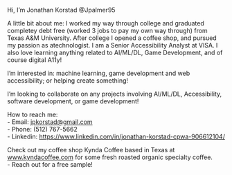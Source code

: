 Hi, I’m Jonathan Korstad @Jpalmer95

A little bit about me:
        I worked my way through college and graduated completey debt free (worked 3 jobs to pay my own way through) from Texas A&M University. After college I opened a coffee shop, and pursued my passion as atechnologist. I am a Senior Accessibility Analyst at VISA. I also love learning anything related to AI/ML/DL, Game Development, and of course digital A11y!

I’m interested in: machine learning, game development and web accessibility; or helping create something!

I’m looking to collaborate on any projects involving AI/ML/DL, Accessibility, software development, or game development!

How to reach me:
        <br>- Email: jpkorstad@gmail.com
        <br>- Phone: (512) 767-5662
        <br>- Linkedin: https://www.linkedin.com/in/jonathan-korstad-cpwa-906612104/

Check out my coffee shop Kynda Coffee based in Texas at www.kyndacoffee.com for some fresh roasted organic specialty coffee.
        <br>- Reach out for a free sample!



